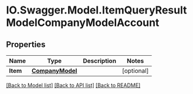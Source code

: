# IO.Swagger.Model.ItemQueryResultModelCompanyModelAccount
## Properties

Name | Type | Description | Notes
------------ | ------------- | ------------- | -------------
**Item** | [**CompanyModel**](CompanyModel.md) |  | [optional] 

[[Back to Model list]](../README.md#documentation-for-models) [[Back to API list]](../README.md#documentation-for-api-endpoints) [[Back to README]](../README.md)

